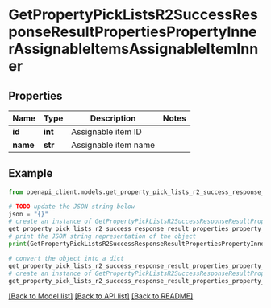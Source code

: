 # GetPropertyPickListsR2SuccessResponseResultPropertiesPropertyInnerAssignableItemsAssignableItemInner


## Properties

Name | Type | Description | Notes
------------ | ------------- | ------------- | -------------
**id** | **int** | Assignable item ID | 
**name** | **str** | Assignable item name | 

## Example

```python
from openapi_client.models.get_property_pick_lists_r2_success_response_result_properties_property_inner_assignable_items_assignable_item_inner import GetPropertyPickListsR2SuccessResponseResultPropertiesPropertyInnerAssignableItemsAssignableItemInner

# TODO update the JSON string below
json = "{}"
# create an instance of GetPropertyPickListsR2SuccessResponseResultPropertiesPropertyInnerAssignableItemsAssignableItemInner from a JSON string
get_property_pick_lists_r2_success_response_result_properties_property_inner_assignable_items_assignable_item_inner_instance = GetPropertyPickListsR2SuccessResponseResultPropertiesPropertyInnerAssignableItemsAssignableItemInner.from_json(json)
# print the JSON string representation of the object
print(GetPropertyPickListsR2SuccessResponseResultPropertiesPropertyInnerAssignableItemsAssignableItemInner.to_json())

# convert the object into a dict
get_property_pick_lists_r2_success_response_result_properties_property_inner_assignable_items_assignable_item_inner_dict = get_property_pick_lists_r2_success_response_result_properties_property_inner_assignable_items_assignable_item_inner_instance.to_dict()
# create an instance of GetPropertyPickListsR2SuccessResponseResultPropertiesPropertyInnerAssignableItemsAssignableItemInner from a dict
get_property_pick_lists_r2_success_response_result_properties_property_inner_assignable_items_assignable_item_inner_from_dict = GetPropertyPickListsR2SuccessResponseResultPropertiesPropertyInnerAssignableItemsAssignableItemInner.from_dict(get_property_pick_lists_r2_success_response_result_properties_property_inner_assignable_items_assignable_item_inner_dict)
```
[[Back to Model list]](../README.md#documentation-for-models) [[Back to API list]](../README.md#documentation-for-api-endpoints) [[Back to README]](../README.md)


